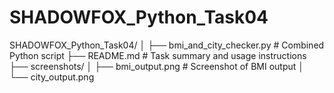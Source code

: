# SHADOWFOX_Python_Task04
SHADOWFOX_Python_Task04/ │ ├── bmi_and_city_checker.py        # Combined Python script ├── README.md                      # Task summary and usage instructions ├── screenshots/ │   ├── bmi_output.png             # Screenshot of BMI output │   └── city_output.png            
